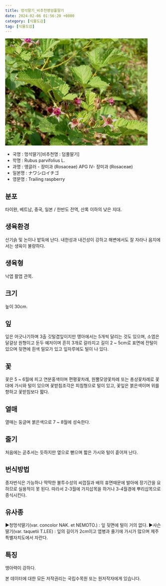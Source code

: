 ```yaml
---
title: 멍석딸기_비추천명덤풀딸기
date: 2024-02-06 01:56:20 +0800
category: [식물도감]
tag: [식물도감]
---
```




![멍석딸기[비추천명 : 덤풀딸기]](/assets/img/fileUpload/plants/basic/Rosaceae/Rubus/10714/1_th2.JPG)
- 국명 : 멍석딸기[비추천명 : 덤풀딸기]
- 학명 : Rubus parvifolius L.
- 과명 : 앵글러 - 장미과 (Rosaceae) APG Ⅳ- 장미과 (Rosaceae)
- 일본명 : ナワシロイチゴ
- 영문명 : Trailing raspberry


## 분포
타이완, 베트남, 중국, 일본 / 한반도 전역, 산록 이하의 낮은 지대.
## 생육환경
산기슭 및 논이나 밭둑에 난다. 내한성과 내건성이 강하고 해변에서도 잘 자라나 음지에서는 생육이 불량하다.
## 생육형
낙엽 활엽 관목. 
## 크기
높이 30cm.
## 잎
잎은 어긋나기하며 3출 깃털겹잎이지만 맹아에서는 5개씩 달리는 것도 있으며, 소엽은 달걀상 원형이고 둔두 예저이며 흔히 3개로 갈라지고 길이 2 ~ 5cm로 표면에 잔털이 있으며 뒷면에 흰색 밀모가 있고 잎자루에도 털이 나 있다.
## 꽃
꽃은 5 ~ 6월에 피고 연분홍색이며 편평꽃차례, 원뿔모양꽃차례 또는 총상꽃차례로 꽃대에 가시와 털이 있으며 꽃받침조각은 피침형으로 털이 있고, 꽃잎은 붉은색이며 위를 향하고 꽃받침보다 짧다.
## 열매
열매는 둥글며 붉은색으로 7 ~ 8월에 성숙한다. 
## 줄기
처음에는 곧추서는 듯하지만 옆으로 뻗으며 짧은 가시와 털이 흩어져 난다.
## 번식방법
종자번식은 가능하나 딱딱한 불투수성의 씨껍질과 배의 휴면때문에 발아에 장기간을 요하므로 실용적이 못 된다. 따라서 2-3월에 가지삽목을 하거나 3-4월경에 뿌리삽목으로 증식시킨다.
## 유사종
▶청멍석딸기(var. concolor NAK. et NEMOTO.) : 잎 뒷면에 털이 거의 없다. 
▶사슨딸기(var. taquetii T.LEE) : 잎의 길이가 2cm이고 엽병과 줄기에 가시가 많으며 제주특별자치도에서 자란다.
## 특징
맹아력이 강하다.






본 데이터에 대한 모든 저작권리는 국립수목원 또는 원저작자에게 있습니다.
